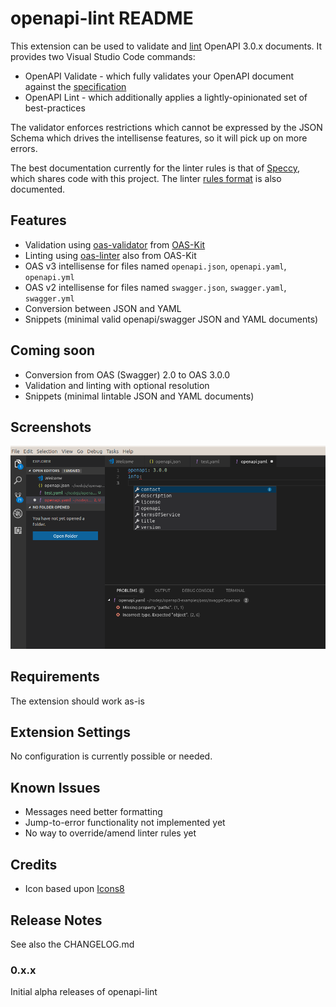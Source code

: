 # openapi-lint README

This extension can be used to validate and [lint](https://en.wikipedia.org/wiki/Lint_(software)) OpenAPI 3.0.x documents. It provides two Visual Studio Code commands:

* OpenAPI Validate - which fully validates your OpenAPI document against the [specification](https://github.com/OAI/OpenAPI-Specification/blob/master/versions/3.0.1.md)
* OpenAPI Lint - which additionally applies a lightly-opinionated set of best-practices

The validator enforces restrictions which cannot be expressed by the JSON Schema which drives the intellisense features, so it will pick up on more errors.

The best documentation currently for the linter rules is that of [Speccy](http://speccy.io/rules/), which shares code with this project. The linter [rules format](https://mermade.github.io/oas-kit/linter-rules.html) is also documented.

## Features

* Validation using [oas-validator](https://github.com/Mermade/oas-kit/tree/master/packages/oas-validator) from [OAS-Kit](https://mermade.github.io/oas-kit/)
* Linting using [oas-linter](https://github.com/Mermade/oas-kit/tree/master/packages/oas-linter) also from OAS-Kit
* OAS v3 intellisense for files named `openapi.json`, `openapi.yaml`, `openapi.yml`
* OAS v2 intellisense for files named `swagger.json`, `swagger.yaml`, `swagger.yml`
* Conversion between JSON and YAML
* Snippets (minimal valid openapi/swagger JSON and YAML documents)

## Coming soon

* Conversion from OAS (Swagger) 2.0 to OAS 3.0.0
* Validation and linting with optional resolution
* Snippets (minimal lintable JSON and YAML documents)

## Screenshots

![screenshot](./images/vscode-lint.png)

## Requirements

The extension should work as-is

## Extension Settings

No configuration is currently possible or needed.

## Known Issues

* Messages need better formatting
* Jump-to-error functionality not implemented yet
* No way to override/amend linter rules yet

## Credits

* Icon based upon [Icons8](http://icons8.com/)

## Release Notes

See also the CHANGELOG.md

### 0.x.x

Initial alpha releases of openapi-lint
